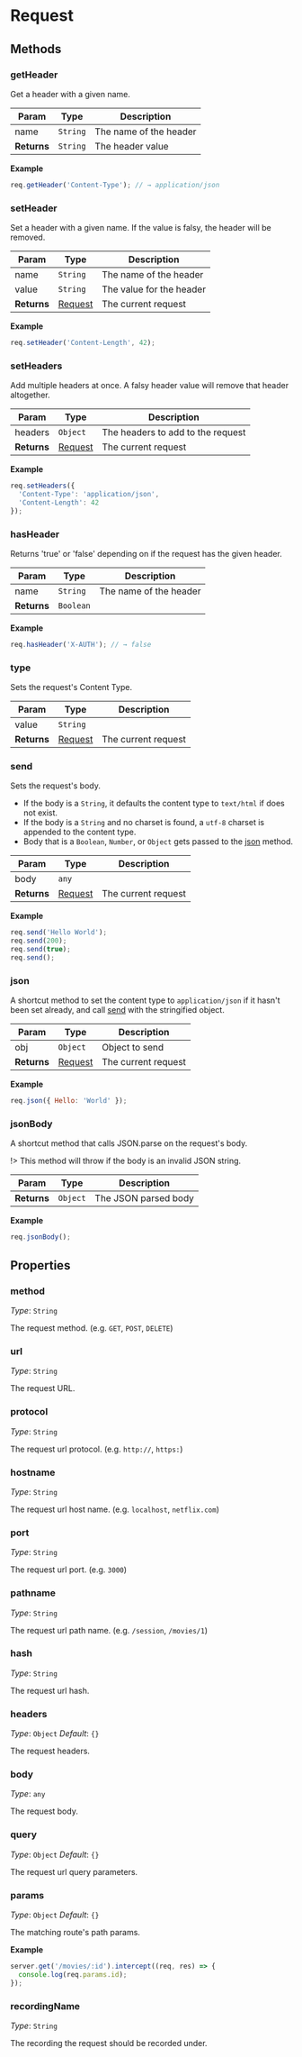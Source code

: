 # Request

## Methods

### getHeader

Get a header with a given name.

| Param | Type | Description |
|  ---  | ---  |     ---     |
| name | `String` | The name of the header |
| __Returns__ | `String` | The header value |

__Example__

```js
req.getHeader('Content-Type'); // → application/json
```

### setHeader

Set a header with a given name. If the value is falsy, the header will be
removed.

| Param | Type | Description |
|  ---  | ---  |     ---     |
| name | `String` | The name of the header |
| value | `String` | The value for the header |
| __Returns__ | [Request](server/request.md) | The current request |

__Example__

```js
req.setHeader('Content-Length', 42);
```

### setHeaders

Add multiple headers at once. A falsy header value will remove that header
altogether.

| Param | Type | Description |
|  ---  | ---  |     ---     |
| headers | `Object` | The headers to add to the request |
| __Returns__ | [Request](server/request.md) | The current request |

__Example__

```js
req.setHeaders({
  'Content-Type': 'application/json',
  'Content-Length': 42
});
```

### hasHeader

Returns 'true' or 'false' depending on if the request has the given header.

| Param | Type | Description |
|  ---  | ---  |     ---     |
| name | `String` | The name of the header |
| __Returns__ | `Boolean` | &nbsp; |

__Example__

```js
req.hasHeader('X-AUTH'); // → false
```

### type

Sets the request's Content Type.

| Param | Type | Description |
|  ---  | ---  |     ---     |
| value | `String` | &nbsp; |
| __Returns__ | [Request](server/request.md) | The current request |

### send

Sets the request's body.

- If the body is a `String`, it defaults the content type to `text/html` if does not exist.
- If the body is a `String` and no charset is found, a `utf-8` charset is appended to the content type.
- Body that is a `Boolean`, `Number`, or `Object` gets passed to the [json](#json) method.

| Param | Type | Description |
|  ---  | ---  |     ---     |
| body | `any` | &nbsp; |
| __Returns__ | [Request](server/request.md) | The current request |

__Example__

```js
req.send('Hello World');
req.send(200);
req.send(true);
req.send();
```

### json

A shortcut method to set the content type to `application/json` if it hasn't
been set already, and call [send](#send) with the stringified object.

| Param | Type | Description |
|  ---  | ---  |     ---     |
| obj | `Object` | Object to send |
| __Returns__ | [Request](server/request.md) | The current request |

__Example__

```js
req.json({ Hello: 'World' });
```

### jsonBody

A shortcut method that calls JSON.parse on the request's body.

!> This method will throw if the body is an invalid JSON string.

| Param | Type | Description |
|  ---  | ---  |     ---     |
| __Returns__ | `Object` | The JSON parsed body |

__Example__

```js
req.jsonBody();
```

## Properties

### method

_Type_: `String`

The request method. (e.g. `GET`, `POST`, `DELETE`)

### url

_Type_: `String`

The request URL.

### protocol

_Type_: `String`

The request url protocol. (e.g. `http://`, `https:`)

### hostname

_Type_: `String`

The request url host name. (e.g. `localhost`, `netflix.com`)

### port

_Type_: `String`

The request url port. (e.g. `3000`)

### pathname

_Type_: `String`

The request url path name. (e.g. `/session`, `/movies/1`)

### hash

_Type_: `String`

The request url hash.

### headers

_Type_: `Object`
_Default_: `{}`

The request headers.

### body

_Type_: `any`

The request body.

### query

_Type_: `Object`
_Default_: `{}`

The request url query parameters.

### params

_Type_: `Object`
_Default_: `{}`

The matching route's path params.

__Example__

```js
server.get('/movies/:id').intercept((req, res) => {
  console.log(req.params.id);
});
```

### recordingName

_Type_: `String`

The recording the request should be recorded under.
